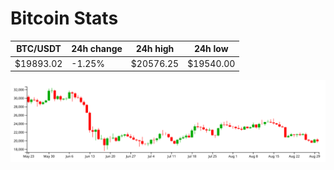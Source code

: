 # Bitcoin Stats

BTC/USDT|24h change|24h high|24h low|
|---|---|---|---|
|$19893.02|-1.25%|$20576.25|$19540.00|

<img src="./chart.svg">
